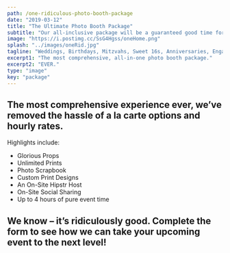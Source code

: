 ```yaml
---
path: /one-ridiculous-photo-booth-package
date: "2019-03-12"
title: "The Ultimate Photo Booth Package"
subtitle: "Our all-inclusive package will be a guaranteed good time for your next event."
image: "https://i.postimg.cc/SsG4Hgss/oneHome.png"
splash: "../images/oneRid.jpg"
tagline: "Weddings, Birthdays, Mitzvahs, Sweet 16s, Anniversaries, Engagements – you name it, we’ll celebrate it with you!"
excerpt1: "The most comprehensive, all-in-one photo booth package."
excerpt2: "EVER."
type: "image"
key: "package"
---
```


## The most comprehensive experience ever, we’ve removed the hassle of a la carte options and hourly rates.

Highlights include:

- Glorious Props
- Unlimited Prints
- Photo Scrapbook
- Custom Print Designs
- An On-Site Hipstr Host
- On-Site Social Sharing
- Up to 4 hours of pure event time

## We know – it’s ridiculously good. Complete the form to see how we can take your upcoming event to the next level!

<script type="application/ld+json">
{
  "@context": "https://schema.org",
  "@type": "VideoObject",
  "name": "Hipstr Halo Video Package",
  "description": "Hipstr Halo Video Package",
  "thumbnailUrl": "https://i.vimeocdn.com/video/1121392869-b8ae8d7f2afef787b0052006c315c2bc0f1bbaf2e13cfcb4581e38e446352e06-d_1280x720",
  "uploadDate": "2021-04-26",
  "duration": "PT1M25S",
  "contentUrl": "https://vimeo.com/541631684",
  "embedUrl": "https://player.vimeo.com/video/541631684?h=c70cdabf95"
}
</script>

